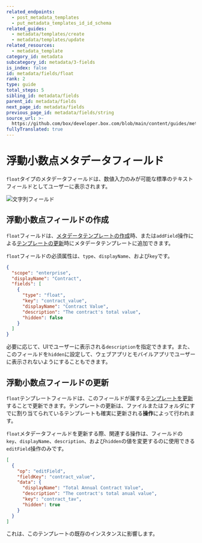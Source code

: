 ```yaml
---
related_endpoints:
  - post_metadata_templates
  - put_metadata_templates_id_id_schema
related_guides:
  - metadata/templates/create
  - metadata/templates/update
related_resources:
  - metadata_template
category_id: metadata
subcategory_id: metadata/3-fields
is_index: false
id: metadata/fields/float
rank: 2
type: guide
total_steps: 5
sibling_id: metadata/fields
parent_id: metadata/fields
next_page_id: metadata/fields
previous_page_id: metadata/fields/string
source_url: >-
  https://github.com/box/developer.box.com/blob/main/content/guides/metadata/3-fields/2-float.md
fullyTranslated: true
---
```

# 浮動小数点メタデータフィールド

`float`タイプのメタデータフィールドは、数値入力のみが可能な標準のテキストフィールドとしてユーザーに表示されます。

<ImageFrame border center shadow width="400">

![文字列フィールド](./metadata-field-float.png)

</ImageFrame>

## 浮動小数点フィールドの作成

`float`フィールドは、[メタデータテンプレートの作成][g_create_template]時、または`addField`操作による[テンプレートの更新][g_update_template]時にメタデータテンプレートに追加できます。

`float`フィールドの必須属性は、`type`、`displayName`、および`key`です。

```json
{
  "scope": "enterprise",
  "displayName": "Contract",
  "fields": [
    {
      "type": "float",
      "key": "contract_value",
      "displayName": "Contract Value",
      "description": "The contract's total value",
      "hidden": false
    }
  ]
}
```

必要に応じて、UIでユーザーに表示される`description`を指定できます。また、このフィールドを`hidden`に設定して、ウェブアプリとモバイルアプリでユーザーに表示されないようにすることもできます。

## 浮動小数点フィールドの更新

`float`テンプレートフィールドは、このフィールドが属する[テンプレートを更新][g_update_template]することで更新できます。テンプレートの更新は、ファイルまたはフォルダにすでに割り当てられているテンプレートも確実に更新される**操作**によって行われます。

`float`メタデータフィールドを更新する際、関連する操作は、フィールドの`key`、`displayName`、`description`、および`hidden`の値を変更するのに使用できる`editField`操作のみです。

```json
[
  {
    "op": "editField",
    "fieldKey": "contract_value",
    "data": {
      "displayName": "Total Annual Contract Value",
      "description": "The contract's total anual value",
      "key": "contract_tav",
      "hidden": true
    }
  }
]
```

<Message warning>

これは、このテンプレートの既存のインスタンスに影響します。

</Message>

[g_create_template]: g://metadata/templates/create

[g_update_template]: g://metadata/templates/update
